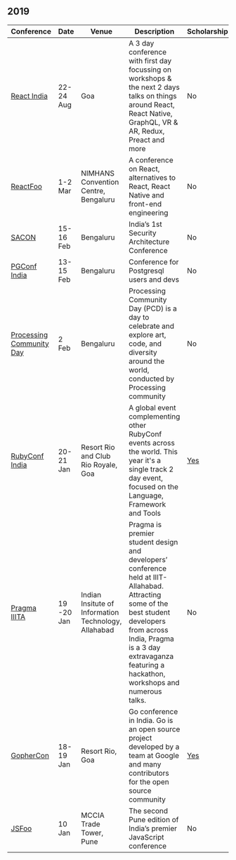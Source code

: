﻿## 2019

| Conference | Date | Venue | Description | Scholarship |
|------------|------|-------|-------------|-------------|
| [React India](https://www.reactindia.io/) | 22-24 Aug | Goa | A 3 day conference with first day focussing on workshops & the next 2 days talks on things around React, React Native, GraphQL, VR & AR, Redux, Preact and more | No |
| [ReactFoo](https://reactfoo.in/2019/) | 1-2 Mar | NIMHANS Convention Centre, Bengaluru | A conference on React, alternatives to React, React Native and front-end engineering | No |
| [SACON](https://www.sacon.io/) | 15-16 Feb | Bengaluru |  India’s 1st Security Architecture Conference | No |
| [PGConf India](https://pgconf.in/conferences/pgconfin2019) | 13-15 Feb | Bengaluru | Conference for Postgresql users and devs | No |
| [Processing Community Day](https://processingindia.org/bangalore.html) | 2 Feb| Bengaluru | Processing Community Day (PCD) is a day to celebrate and explore art, code, and diversity around the world, conducted by Processing community | No |
| [RubyConf India](https://www.rubyconfindia.org/) | 20-21 Jan | Resort Rio and Club Rio Royale, Goa | A global event complementing other RubyConf events across the world. This year it's a single track 2 day event, focused on the Language, Framework and Tools | [Yes](https://www.rubyconfindia.org/scholarship/) |
| [Pragma IIITA](http://pragmaconf.tech/) | 19 -20 Jan | Indian Insitute of Information Technology, Allahabad | Pragma is premier student design and developers’ conference held at IIIT-Allahabad. Attracting some of the best student developers from across India, Pragma is a 3 day extravaganza featuring a hackathon, workshops and numerous talks. | No
| [GopherCon](https://gopherconindia.com/) | 18-19 Jan | Resort Rio, Goa | Go conference in India. Go is an open source project developed by a team at Google and many contributors for the open source community | [Yes]( https://gopherconindia.com/scholarship/) |
| [JSFoo](https://jsfoo.in/2019-pune/) | 10 Jan | MCCIA Trade Tower, Pune | The second Pune edition of India’s premier JavaScript conference | No |
